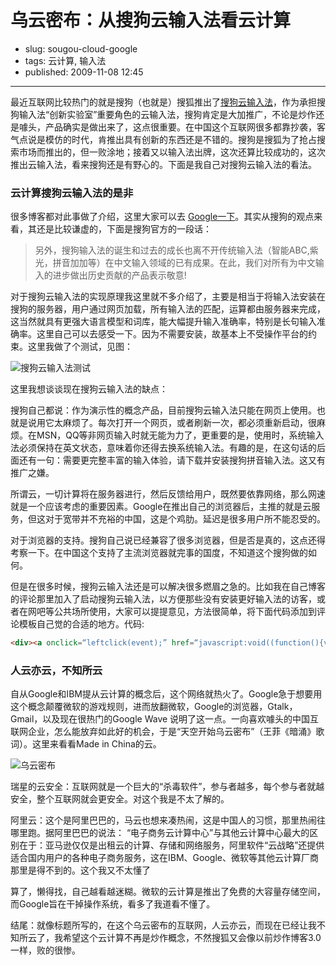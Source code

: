 # 乌云密布：从搜狗云输入法看云计算

- slug: sougou-cloud-google
- tags: 云计算, 输入法
- published: 2009-11-08 12:45

-------------------------

最近互联网比较热门的就是搜狗（也就是）搜狐推出了[搜狗云输入法][1]，作为承担搜狗输入法“创新实验室”重要角色的云输入法，搜狗肯定是大加推广，不论是炒作还是噱头，产品确实是做出来了，这点很重要。在中国这个互联网很多都靠抄袭，客气点说是模仿的时代，肯推出具有创新的东西还是不错的。搜狗是搜狐为了抢占搜索市场而推出的，但一败涂地；接着又以输入法出牌，这次还算比较成功的，这次推出云输入法，看来搜狗还是有野心的。下面是我自己对搜狗云输入法的看法。

### 云计算搜狗云输入法的是非

很多博客都对此事做了介绍，这里大家可以去 [Google一下][2]。其实从搜狗的观点来看，其还是比较谦虚的，下面是搜狗官方的一段话：

> 另外，搜狗输入法的诞生和过去的成长也离不开传统输入法（智能ABC,紫光，拼音加加等）在中文输入领域的已有成果。在此，我们对所有为中文输入的进步做出历史贡献的产品表示敬意!

对于搜狗云输入法的实现原理我这里就不多介绍了，主要是相当于将输入法安装在搜狗的服务器，用户通过网页加载，所有输入法的匹配，运算都由服务器来完成，这当然就具有更强大语言模型和词库，能大幅提升输入准确率，特别是长句输入准确率。这里自己可以去感受一下。因为不需要安装，故基本上不受操作平台的约束。这里我做了个测试，见图：

![搜狗云输入法测试](//dn-serho.qbox.me/blog/2009110801.jpg)

这里我想谈谈现在搜狗云输入法的缺点：

搜狗自己都说：作为演示性的概念产品，目前搜狗云输入法只能在网页上使用。也就是说用它太麻烦了。每次打开一个网页，或者刷新一次，都必须重新启动，很麻烦。在MSN，QQ等非网页输入时就无能为力了，更重要的是，使用时，系统输入法必须保持在英文状态，意味着你还得去换系统输入法。有趣的是，在这句话的后面还有一句：需要更完整丰富的输入体验，请下载并安装搜狗拼音输入法。这又有推广之嫌。

所谓云，一切计算将在服务器进行，然后反馈给用户，既然要依靠网络，那么网速就是一个应该考虑的重要因素。Google在推出自己的浏览器后，主推的就是云服务，但这对于宽带并不充裕的中国，这是个鸡肋。延迟是很多用户所不能忍受的。

对于浏览器的支持。搜狗自己说已经兼容了很多浏览器，但是否是真的，这点还得考察一下。在中国这个支持了主流浏览器就完事的国度，不知道这个搜狗做的如何。

但是在很多时候，搜狗云输入法还是可以解决很多燃眉之急的。比如我在自己博客的评论那里加入了启动搜狗云输入法，以方便那些没有安装更好输入法的访客，或者在网吧等公共场所使用，大家可以提提意见，方法很简单，将下面代码添加到评论模板自己觉的合适的地方。代码:

```html
<div><a onclick=“leftclick(event);” href=“javascript:void((function(){var n=navigator.userAgent.toLowerCase();ie=n.indexOf(‘msie’)!=-1?1:0;if(document.documentMode)ie=0;charset=”;if(ie)charset=document.charset;src=ie&amp;amp;&amp;amp;charset==’utf-8′?’http://web.pinyin.sogou.com/web_ime/init2_utf8.php’:'http://web.pinyin.sogou.com/web_ime/init2.php’;element=document.createElement(‘script’);element.setAttribute(‘src’,src);document.body.appendChild(element);})())”></a></div>
```

### 人云亦云，不知所云

自从Google和IBM提从云计算的概念后，这个网络就热火了。Google急于想要用这个概念颠覆微软的游戏规则，进而放翻微软，Google的浏览器，Gtalk，Gmail，以及现在很热门的Google Wave 说明了这一点。一向喜欢噱头的中国互联网企业，怎么能放弃如此好的机会，于是“天空开始乌云密布”（王菲《暗涌》歌词）。这里来看看Made in China的云。

![乌云密布](//dn-serho.qbox.me/blog/2009110802.jpg)

瑞星的云安全：互联网就是一个巨大的“杀毒软件”，参与者越多，每个参与者就越安全，整个互联网就会更安全。对这个我是不太了解的。

阿里云：这个是阿里巴巴的，马云也想来凑热闹，这是中国人的习惯，那里热闹往哪里跑。据阿里巴巴的说法： “电子商务云计算中心”与其他云计算中心最大的区别在于：亚马逊仅仅是出租云的计算、存储和网络服务，阿里软件“云战略”还提供适合国内用户的各种电子商务服务，这在IBM、Google、微软等其他云计算厂商那里是得不到的。这个我又不太懂了

算了，懒得找，自己越看越迷糊。微软的云计算是推出了免费的大容量存储空间，而Google旨在干掉操作系统，看多了我道看不懂了。

结尾：就像标题所写的，在这个乌云密布的互联网，人云亦云，而现在已经让我不知所云了，我希望这个云计算不再是炒作概念，不然搜狐又会像以前炒作博客3.0一样，败的很惨。


[1]: http://pinyin.sogou.com/cloud/
[2]: http://www.google.cn/search?hl=zh-CN&source=hp&q=搜狗云输入法&btnG=Google+%E6%90%9C%E7%B4%A2&aq=f&oq=
